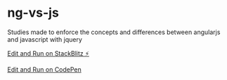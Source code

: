 # ng-vs-js

Studies made to enforce the concepts and differences between angularjs and javascript with jquery

[Edit and Run on StackBlitz ⚡️](https://stackblitz.com/edit/ng-vs-js)

[Edit and Run on CodePen](https://codepen.io/csdias/pen/dErxwX)


